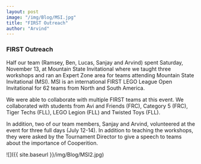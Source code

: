 ```yaml
---
layout: post
image: "/img/Blog/MSI.jpg"
title: "FIRST Outreach"
author: "Arvind"
---
```


### FIRST Outreach

Half our team (Ramsey, Ben, Lucas, Sanjay and Arvind) spent Saturday, November 13, at Mountain State Invitational where we taught three workshops and ran an Expert Zone area for teams attending Mountain State Invitational (MSI). MSI is an international FIRST LEGO League Open Invitational for 62 teams from North and South America.

We were able to collaborate with multiple FIRST teams at this event. We collaborated with students from Avi and Friends (FRC), Category 5 (FRC), Tiger Techs (FLL), LEGO Legion (FLL) and Twisted Toys (FLL).

In addition, two of our team members, Sanjay and Arvind, volunteered at the event for three full days (July 12-14). In addition to teaching the workshops, they were asked by the Tournament Director to give a speech to teams about the importance of Cooperition.

![]({{ site.baseurl }}/img/Blog/MSI2.jpg)
